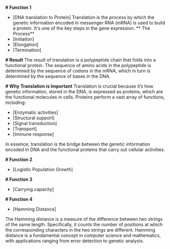 **# Function 1**
- [DNA translation to Protein]
Translation is the process by which the genetic information encoded in messenger RNA (mRNA) is used to build a protein. It's one of the key steps in the gene expression.
** The Process**
- [Initiation]
- [Elongation]
- [Termination]

**# Result**
The result of translation is a polypeptide chain that folds into a functional protein. The sequence of amino acids in the polypeptide is determined by the sequence of codons in the mRNA, which in turn is determined by the sequence of bases in the DNA.

**# Why Translation is Important**
Translation is crucial because it’s how genetic information, stored in the DNA, is expressed as proteins, which are the functional molecules in cells. Proteins perform a vast array of functions, including:
- [Enzymatic activities]
- [Structural support]
- [Signal transduction]
- [Transport]
- [Immune response]

In essence, translation is the bridge between the genetic information encoded in DNA and the functional proteins that carry out cellular activities.

**# Function 2**
- [Logistic Population Growth]

**# Function 3**
- [Carrying capacity]

**# Function 4**
- [Hamming Distance]

The Hamming distance is a measure of the difference between two strings of the same length. Specifically, it counts the number of positions at which the corresponding characters in the two strings are different.
Hamming distance is a fundamental concept in computer science and mathematics, with applications ranging from error detection to genetic analysis.
